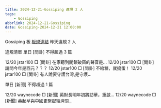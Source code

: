 ```yaml
---
title: 2024-12-21-Gossiping 違規 2 人
tags:
    - Gossiping
abbrlink: 2024-12-21-Gossiping
date: Gossiping-2024-12-21 12:00:00
---
```

Gossiping 板 [板規連結](https://www.ptt.cc/bbs/Gossiping/M.1637425085.A.07D.html)
昨天違規 2 人
<!-- more -->

違規清單
單日 [問卦] 不得超過 3 篇

12/20 jstar100 □ [問卦] 在家聽到開鎖破窗的聲音是…
12/20 jstar100 □ [問卦] 請問今年是西元？？？
12/20 jstar100 □ [問卦] 不給糖，就搗蛋！
12/20 jstar100 □ [問卦] 有人說要守護台灣,是守護…

單日 [新聞] 不得超過 1 篇

12/20 waynecode □ [新聞] 英財長明年初將訪華，重啟…
12/20 waynecode □ [新聞] 英起草與中國更緊密經濟關…